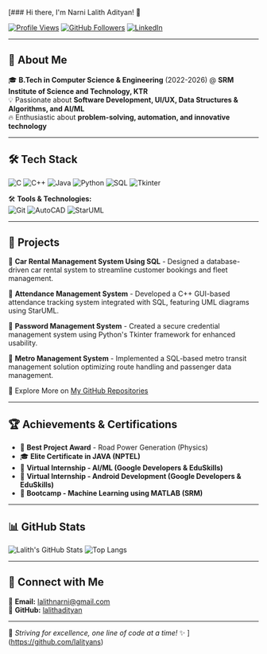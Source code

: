 [### Hi there, I'm Narni Lalith Adityan! 👋

[![Profile Views](https://komarev.com/ghpvc/?username=lalithadityan&label=PROFILE+VIEWS&style=flat-square&color=blue)](https://github.com/lalithadityan)
[![GitHub Followers](https://img.shields.io/github/followers/lalithadityan?style=flat-square)](https://github.com/lalithadityan)
[![LinkedIn](https://img.shields.io/badge/LinkedIn-blue?style=flat-square&logo=linkedin&label=Connect)](mailto:lalithnarni@gmail.com)

---

## 🚀 About Me
🎓 **B.Tech in Computer Science & Engineering** (2022-2026) @ **SRM Institute of Science and Technology, KTR**  
💡 Passionate about **Software Development, UI/UX, Data Structures & Algorithms, and AI/ML**  
🔥 Enthusiastic about **problem-solving, automation, and innovative technology**

---

## 🛠️ Tech Stack

![C](https://img.shields.io/badge/C-00599C?style=for-the-badge&logo=c&logoColor=white)
![C++](https://img.shields.io/badge/C%2B%2B-00599C?style=for-the-badge&logo=c%2B%2B&logoColor=white)
![Java](https://img.shields.io/badge/Java-ED8B00?style=for-the-badge&logo=java&logoColor=white)
![Python](https://img.shields.io/badge/Python-3776AB?style=for-the-badge&logo=python&logoColor=white)
![SQL](https://img.shields.io/badge/SQL-4479A1?style=for-the-badge&logo=mysql&logoColor=white)
![Tkinter](https://img.shields.io/badge/Tkinter-ffcc00?style=for-the-badge)

🛠 **Tools & Technologies:**  
![Git](https://img.shields.io/badge/Git-F05032?style=for-the-badge&logo=git&logoColor=white)
![AutoCAD](https://img.shields.io/badge/AutoCAD-000000?style=for-the-badge&logo=autodesk&logoColor=white)
![StarUML](https://img.shields.io/badge/StarUML-17A0DB?style=for-the-badge)

---

## 🎯 Projects

📌 **Car Rental Management System Using SQL** - Designed a database-driven car rental system to streamline customer bookings and fleet management.

📌 **Attendance Management System** - Developed a C++ GUI-based attendance tracking system integrated with SQL, featuring UML diagrams using StarUML.

📌 **Password Management System** - Created a secure credential management system using Python's Tkinter framework for enhanced usability.

📌 **Metro Management System** - Implemented a SQL-based metro transit management solution optimizing route handling and passenger data management.

🔗 Explore More on [My GitHub Repositories](https://github.com/lalityans?tab=repositories)

---

## 🏆 Achievements & Certifications

- 🏅 **Best Project Award** - Road Power Generation (Physics)
- 🎓 **Elite Certificate in JAVA (NPTEL)**
- 🤖 **Virtual Internship - AI/ML (Google Developers & EduSkills)**
- 📱 **Virtual Internship - Android Development (Google Developers & EduSkills)**
- 🎯 **Bootcamp - Machine Learning using MATLAB (SRM)**

---

## 📊 GitHub Stats

![Lalith's GitHub Stats](https://github-readme-stats.vercel.app/api?username=lalithadityan&show_icons=true&theme=radical)
![Top Langs](https://github-readme-stats.vercel.app/api/top-langs/?username=lalithadityan&layout=compact&theme=radical)

---

## 🤝 Connect with Me
📧 **Email:** lalithnarni@gmail.com  
🐙 **GitHub:** [lalithadityan](https://github.com/lalithadityan)

---

🚀 *Striving for excellence, one line of code at a time!* ✨
](https://github.com/lalityans)
